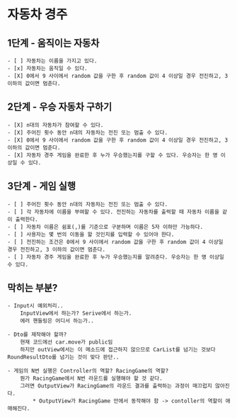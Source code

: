 # 자동차 경주

## 1단계 - 움직이는 자동차
    - [ ] 자동차는 이름을 가지고 있다.
    - [x] 자동차는 움직일 수 있다.
    - [X] 0에서 9 사이에서 random 값을 구한 후 random 값이 4 이상일 경우 전진하고, 3 이하의 값이면 멈춘다.

## 2단계 - 우승 자동차 구하기
    - [X] n대의 자동차가 참여할 수 있다.
    - [X] 주어진 횟수 동안 n대의 자동차는 전진 또는 멈출 수 있다.
    - [X] 0에서 9 사이에서 random 값을 구한 후 random 값이 4 이상일 경우 전진하고, 3 이하의 값이면 멈춘다.
    - [X] 자동차 경주 게임을 완료한 후 누가 우승했는지를 구할 수 있다. 우승자는 한 명 이상일 수 있다.

## 3단계 - 게임 실행
    - [ ] 주어진 횟수 동안 n대의 자동차는 전진 또는 멈출 수 있다.
    - [ ] 각 자동차에 이름을 부여할 수 있다. 전진하는 자동차를 출력할 때 자동차 이름을 같이 출력한다.
    - [ ] 자동차 이름은 쉼표(,)를 기준으로 구분하며 이름은 5자 이하만 가능하다.
    - [ ] 사용자는 몇 번의 이동을 할 것인지를 입력할 수 있어야 한다.
    - [ ] 전진하는 조건은 0에서 9 사이에서 random 값을 구한 후 random 값이 4 이상일 경우 전진하고, 3 이하의 값이면 멈춘다.
    - [ ] 자동차 경주 게임을 완료한 후 누가 우승했는지를 알려준다. 우승자는 한 명 이상일 수 있다.



## 막히는 부분?
    - Input시 예외처리..
        InputView에서 하는가? Serive에서 하는가.
        에러 핸들링은 어디서 하는가..

    - Dto를 제작해야 할까?
        현재 코드에선 car.move가 public임
        하지만 outView에서는 이 메소드에 접근하지 않으므로 CarList를 넘기는 것보다 RoundResultDto를 넘기는 것이 맞다 판단..
    
    - 게임의 N번 실행은 Controller의 역할? RacingGame의 역할?
        뭔가 RacingGame에서 N번 라운드를 실행해야 할 것 같다.
        그러면 OutputView가 RacingGame의 라운드 결과를 출력하는 과정이 매끄럽지 않아진다.
            * OutputView가 RacingGame 안에서 동작해야 함 -> contoller의 역할이 애매해진다.